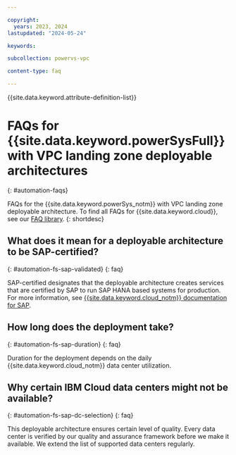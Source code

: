 ```yaml
---

copyright:
  years: 2023, 2024
lastupdated: "2024-05-24"

keywords:

subcollection: powervs-vpc

content-type: faq

---
```



{{site.data.keyword.attribute-definition-list}}


# FAQs for {{site.data.keyword.powerSysFull}} with VPC landing zone deployable architectures
{: #automation-faqs}

FAQs for the {{site.data.keyword.powerSys_notm}} with VPC landing zone deployable architecture. To find all FAQs for {{site.data.keyword.cloud}}, see our [FAQ library](/docs/faqs).
{: shortdesc}

## What does it mean for a deployable architecture to be SAP-certified?
{: #automation-fs-sap-validated}
{: faq}

SAP-certified designates that the deployable architecture creates services that are certified by SAP to run SAP HANA based systems for production. For more information, see [{{site.data.keyword.cloud_notm}} documentation for SAP](/docs/sap).

## How long does the deployment take?
{: #automation-fs-sap-duration}
{: faq}

Duration for the deployment depends on the daily {{site.data.keyword.cloud_notm}} data center utilization.

## Why certain IBM Cloud data centers might not be available?
{: #automation-fs-sap-dc-selection}
{: faq}

This deployable architecture ensures certain level of quality. Every data center is verified by our quality and assurance framework before we make it available. We extend the list of supported data centers regularly.

